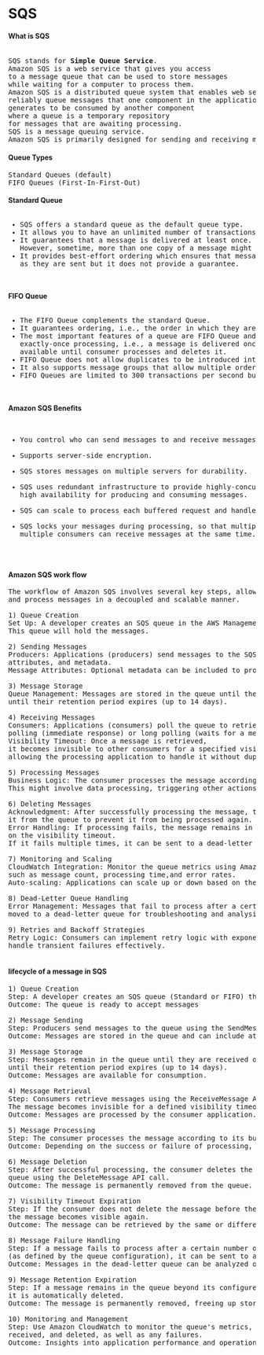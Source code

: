 <!DOCTYPE html>
<html>
<head>
<body>
<h1>SQS</h1>
<h4>What is SQS</h4>
<pre> 
SQS stands for <b>Simple Queue Service</b>.
Amazon SQS is a web service that gives you access 
to a message queue that can be used to store messages 
while waiting for a computer to process them.
Amazon SQS is a distributed queue system that enables web service applications to quickly and 
reliably queue messages that one component in the application 
generates to be consumed by another component 
where a queue is a temporary repository 
for messages that are awaiting processing.
SQS is a message queuing service.
Amazon SQS is primarily designed for sending and receiving messages in a queue
</pre> 
<h4>Queue Types</h4>
<pre>
Standard Queues (default)
FIFO Queues (First-In-First-Out)
</pre>
<h4>Standard Queue</h4>
<pre>
<ul><li>SQS offers a standard queue as the default queue type.</li><li>It allows you to have an unlimited number of transactions per second.</li><li>It guarantees that a message is delivered at least once. 
However, sometime, more than one copy of a message might be delivered out of order.</li><li>It provides best-effort ordering which ensures that messages are generally delivered in the same order 
as they are sent but it does not provide a guarantee.</li></ul>
</pre>	
<h4>FIFO Queue</h4>
<pre>
<ul><li>The FIFO Queue complements the standard Queue.</li><li>It guarantees ordering, i.e., the order in which they are sent is also received in the same order.</li><li>The most important features of a queue are FIFO Queue and 
exactly-once processing, i.e., a message is delivered once and remains 
available until consumer processes and deletes it.</li><li>FIFO Queue does not allow duplicates to be introduced into the Queue.</li><li>It also supports message groups that allow multiple ordered message groups within a single Queue.</li><li>FIFO Queues are limited to 300 transactions per second but have all the capabilities of standard queues.</li></ul>
</pre>	
<h4>Amazon SQS Benefits</h4>
<pre>
<ul>
<li>You control who can send messages to and receive messages from an SQS queue.</li>
<li>Supports server-side encryption.</li>
<li>SQS stores messages on multiple servers for durability.</li>
<li>SQS uses redundant infrastructure to provide highly-concurrent access to messages and 
high availability for producing and consuming messages.</li>
<li>SQS can scale to process each buffered request and handle any load increases or spikes independently.</li>
<li>SQS locks your messages during processing, so that multiple producers can send and 
multiple consumers can receive messages at the same time.</li>
</ul>
</pre>
<h4>Amazon SQS work flow</h4>
<pre>
The workflow of Amazon SQS involves several key steps, allowing applications to send, receive, 
and process messages in a decoupled and scalable manner.<br>
1) Queue Creation
Set Up: A developer creates an SQS queue in the AWS Management Console or using AWS SDKs.
This queue will hold the messages.<br>
2) Sending Messages
Producers: Applications (producers) send messages to the SQS queue. Each message can contain data, 
attributes, and metadata.
Message Attributes: Optional metadata can be included to provide additional information about the message.<br>
3) Message Storage
Queue Management: Messages are stored in the queue until they are processed or 
until their retention period expires (up to 14 days).<br>
4) Receiving Messages
Consumers: Applications (consumers) poll the queue to retrieve messages. This can be done using short 
polling (immediate response) or long polling (waits for a message).
Visibility Timeout: Once a message is retrieved, 
it becomes invisible to other consumers for a specified visibility timeout period, 
allowing the processing application to handle it without duplication.<br>
5) Processing Messages
Business Logic: The consumer processes the message according to the business logic. 
This might involve data processing, triggering other actions, or interacting with databases.<br>
6) Deleting Messages
Acknowledgment: After successfully processing the message, the consumer deletes 
it from the queue to prevent it from being processed again.
Error Handling: If processing fails, the message remains in the queue and can be retried based 
on the visibility timeout. 
If it fails multiple times, it can be sent to a dead-letter queue for further analysis.<br>
7) Monitoring and Scaling
CloudWatch Integration: Monitor the queue metrics using Amazon CloudWatch, 
such as message count, processing time,and error rates.
Auto-scaling: Applications can scale up or down based on the message load.<br>
8) Dead-Letter Queue Handling
Error Management: Messages that fail to process after a certain number of attempts are 
moved to a dead-letter queue for troubleshooting and analysis.<br>
9) Retries and Backoff Strategies
Retry Logic: Consumers can implement retry logic with exponential backoff strategies to
handle transient failures effectively.<br>
</pre>
<h4>lifecycle of a message in SQS</h4>
<pre>
1) Queue Creation
Step: A developer creates an SQS queue (Standard or FIFO) through the AWS Management Console, CLI, or SDK.
Outcome: The queue is ready to accept messages<br>
2) Message Sending
Step: Producers send messages to the queue using the SendMessage API call.
Outcome: Messages are stored in the queue and can include attributes.<br>
3) Message Storage
Step: Messages remain in the queue until they are received or 
until their retention period expires (up to 14 days).
Outcome: Messages are available for consumption.<br>
4) Message Retrieval
Step: Consumers retrieve messages using the ReceiveMessage API call. 
The message becomes invisible for a defined visibility timeout.
Outcome: Messages are processed by the consumer application.<br>
5) Message Processing
Step: The consumer processes the message according to its business logic.
Outcome: Depending on the success or failure of processing, different actions will follow.<br>
6) Message Deletion
Step: After successful processing, the consumer deletes the message from the 
queue using the DeleteMessage API call.
Outcome: The message is permanently removed from the queue.<br>
7) Visibility Timeout Expiration
Step: If the consumer does not delete the message before the visibility timeout expires, 
the message becomes visible again.
Outcome: The message can be retrieved by the same or different consumers for processing.<br>
8) Message Failure Handling
Step: If a message fails to process after a certain number of attempts 
(as defined by the queue configuration), it can be sent to a dead-letter queue.
Outcome: Messages in the dead-letter queue can be analyzed or retried later.<br>
9) Message Retention Expiration
Step: If a message remains in the queue beyond its configured retention period (up to 14 days), 
it is automatically deleted.
Outcome: The message is permanently removed, freeing up storage.<br>
10) Monitoring and Management
Step: Use Amazon CloudWatch to monitor the queue's metrics, including the number of messages sent, 
received, and deleted, as well as any failures.
Outcome: Insights into application performance and operational health.
</pre>
</body>
</html>
